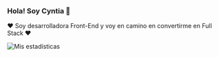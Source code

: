 ### Hola! Soy Cyntia 👋

❤️ Soy desarrolladora Front-End y voy en camino en convertirme en Full Stack ❤️ 





![Mis estadísticas](https://github-readme-stats.vercel.app/api?username=anuraghazra&show_icons=true&theme=radical)

